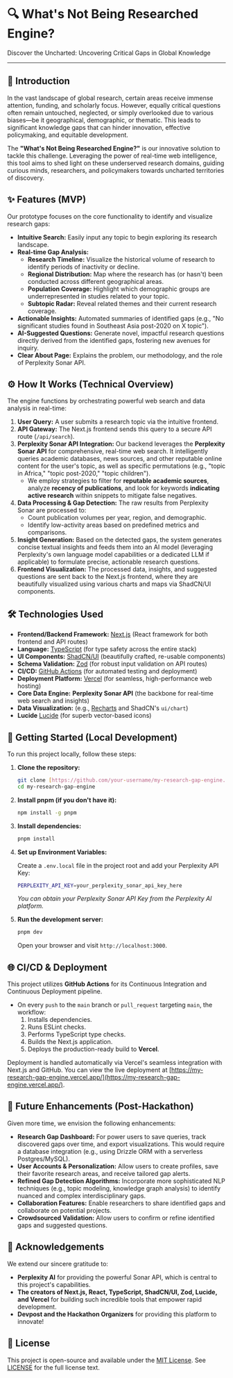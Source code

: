 # 🔍 What's Not Being Researched Engine?

Discover the Uncharted: Uncovering Critical Gaps in Global Knowledge

---

## 🚀 Introduction

In the vast landscape of global research, certain areas receive immense attention, funding, and scholarly focus. However, equally critical questions often remain untouched, neglected, or simply overlooked due to various biases—be it geographical, demographic, or thematic. This leads to significant knowledge gaps that can hinder innovation, effective policymaking, and equitable development.

The **"What's Not Being Researched Engine?"** is our innovative solution to tackle this challenge. Leveraging the power of real-time web intelligence, this tool aims to shed light on these underserved research domains, guiding curious minds, researchers, and policymakers towards uncharted territories of discovery.

## ✨ Features (MVP)

Our prototype focuses on the core functionality to identify and visualize research gaps:

* **Intuitive Search:** Easily input any topic to begin exploring its research landscape.
* **Real-time Gap Analysis:**
  * **Research Timeline:** Visualize the historical volume of research to identify periods of inactivity or decline.
  * **Regional Distribution:** Map where the research has (or hasn't) been conducted across different geographical areas.
  * **Population Coverage:** Highlight which demographic groups are underrepresented in studies related to your topic.
  * **Subtopic Radar:** Reveal related themes and their current research coverage.
* **Actionable Insights:** Automated summaries of identified gaps (e.g., "No significant studies found in Southeast Asia post-2020 on X topic").
* **AI-Suggested Questions:** Generate novel, impactful research questions directly derived from the identified gaps, fostering new avenues for inquiry.
* **Clear About Page:** Explains the problem, our methodology, and the role of Perplexity Sonar API.

## ⚙️ How It Works (Technical Overview)

The engine functions by orchestrating powerful web search and data analysis in real-time:

1. **User Query:** A user submits a research topic via the intuitive frontend.
2. **API Gateway:** The Next.js frontend sends this query to a secure API route (`/api/search`).
3. **Perplexity Sonar API Integration:** Our backend leverages the **Perplexity Sonar API** for comprehensive, real-time web search. It intelligently queries academic databases, news sources, and other reputable online content for the user's topic, as well as specific permutations (e.g., "topic in Africa," "topic post-2020," "topic children").
   * We employ strategies to filter for **reputable academic sources**, analyze **recency of publications**, and look for keywords **indicating active research** within snippets to mitigate false negatives.
4. **Data Processing & Gap Detection:** The raw results from Perplexity Sonar are processed to:
     * Count publication volumes per year, region, and demographic.
     * Identify low-activity areas based on predefined metrics and comparisons.
5. **Insight Generation:** Based on the detected gaps, the system generates concise textual insights and feeds them into an AI model (leveraging Perplexity's own language model capabilities or a dedicated LLM if applicable) to formulate precise, actionable research questions.
6. **Frontend Visualization:** The processed data, insights, and suggested questions are sent back to the Next.js frontend, where they are beautifully visualized using various charts and maps via ShadCN/UI components.

## 🛠️ Technologies Used

* **Frontend/Backend Framework:** [Next.js](https://nextjs.org/) (React framework for both frontend and API routes)
* **Language:** [TypeScript](https://www.typescriptlang.org/) (for type safety across the entire stack)
* **UI Components:** [ShadCN/UI](https://ui.shadcn.com/) (beautifully crafted, re-usable components)
* **Schema Validation:** [Zod](https://zod.dev/) (for robust input validation on API routes)
* **CI/CD:** [GitHub Actions](https://docs.github.com/en/actions) (for automated testing and deployment)
* **Deployment Platform:** [Vercel](https://vercel.com/) (for seamless, high-performance web hosting)
* **Core Data Engine:** **Perplexity Sonar API** (the backbone for real-time web search and insights)
* **Data Visualization:** (e.g., [Recharts](https://recharts.org/en-US) and ShadCN's `ui/chart`)
* **Lucide** [Lucide](https://lucide.dev/) (for superb vector-based icons) 

## 🚀 Getting Started (Local Development)

To run this project locally, follow these steps:

1. **Clone the repository:**

    ```bash
    git clone [https://github.com/your-username/my-research-gap-engine.git](https://github.com/your-username/my-research-gap-engine.git)
    cd my-research-gap-engine
    ```

2. **Install pnpm (if you don't have it):**

    ```bash
    npm install -g pnpm
    ```

3. **Install dependencies:**

    ```bash
    pnpm install
    ```

4. **Set up Environment Variables:**
  
    Create a `.env.local` file in the project root and add your Perplexity API Key:

    ```bash
    PERPLEXITY_API_KEY=your_perplexity_sonar_api_key_here
    ```

    *You can obtain your Perplexity Sonar API Key from the Perplexity AI platform.*

5. **Run the development server:**

    ```bash
    pnpm dev
    ```
  
    Open your browser and visit `http://localhost:3000`.

## 🌐 CI/CD & Deployment

This project utilizes **GitHub Actions** for its Continuous Integration and Continuous Deployment pipeline.

* On every `push` to the `main` branch or `pull_request` targeting `main`, the workflow:
  1. Installs dependencies.
  2. Runs ESLint checks.
  3. Performs TypeScript type checks.
  4. Builds the Next.js application.
  5. Deploys the production-ready build to **Vercel**.

Deployment is handled automatically via Vercel's seamless integration with Next.js and GitHub. You can view the live deployment at [https://my-research-gap-engine.vercel.app/](https://my-research-gap-engine.vercel.app/).

## 🔮 Future Enhancements (Post-Hackathon)

Given more time, we envision the following enhancements:

* **Research Gap Dashboard:** For power users to save queries, track discovered gaps over time, and export visualizations. This would require a database integration (e.g., using Drizzle ORM with a serverless Postgres/MySQL).
* **User Accounts & Personalization:** Allow users to create profiles, save their favorite research areas, and receive tailored gap alerts.
* **Refined Gap Detection Algorithms:** Incorporate more sophisticated NLP techniques (e.g., topic modeling, knowledge graph analysis) to identify nuanced and complex interdisciplinary gaps.
* **Collaboration Features:** Enable researchers to share identified gaps and collaborate on potential projects.
* **Crowdsourced Validation:** Allow users to confirm or refine identified gaps and suggested questions.

## 🙏 Acknowledgements

We extend our sincere gratitude to:

* **Perplexity AI** for providing the powerful Sonar API, which is central to this project's capabilities.
* **The creators of Next.js, React, TypeScript, ShadCN/UI, Zod, Lucide, and Vercel** for building such incredible tools that empower rapid development.
* **Devpost and the Hackathon Organizers** for providing this platform to innovate!

## 📜 License

This project is open-source and available under the [MIT License](https://opensource.org/license/mit). See [LICENSE](LICENSE) for the full license text.
